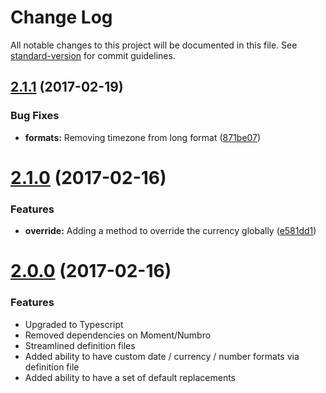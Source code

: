 # Change Log

All notable changes to this project will be documented in this file. See [standard-version](https://github.com/conventional-changelog/standard-version) for commit guidelines.

<a name="2.1.1"></a>
## [2.1.1](https://github.com/bullhorn/chomsky/compare/v2.1.0...v2.1.1) (2017-02-19)


### Bug Fixes

* **formats:** Removing timezone from long format ([871be07](https://github.com/bullhorn/chomsky/commit/871be07))



<a name="2.1.0"></a>
# [2.1.0](https://github.com/bullhorn/chomsky/compare/v2.0.0...v2.1.0) (2017-02-16)


### Features

* **override:** Adding a method to override the currency globally ([e581dd1](https://github.com/bullhorn/chomsky/commit/e581dd1))



<a name="2.0.0"></a>
# [2.0.0](https://github.com/bullhorn/chomsky/compare/1.1.1...v2.0.0) (2017-02-16)


### Features

* Upgraded to Typescript
* Removed dependencies on Moment/Numbro
* Streamlined definition files
* Added ability to have custom date / currency / number formats via definition file
* Added ability to have a set of default replacements
